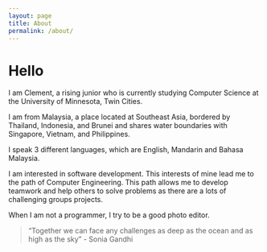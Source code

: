 ```yaml
---
layout: page
title: About
permalink: /about/
---
```

# Hello
I am Clement, a rising junior who is currently studying Computer Science at the University of Minnesota, Twin Cities.

I am from Malaysia, a place located at Southeast Asia, bordered by Thailand, Indonesia, and Brunei and shares water boundaries with Singapore, Vietnam, and Philippines.

I speak 3 different languages, which are English, Mandarin and Bahasa Malaysia.

I am interested in software development. This interests of mine lead me to the path of Computer Engineering. This path allows me to develop teamwork and help others to solve problems as there are a lots of challenging groups projects.  

When I am not a programmer, I try to be a good photo editor.

> “Together we can face any challenges as deep as the ocean and as high as the sky” - Sonia Gandhi
